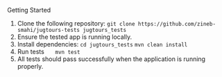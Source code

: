 Getting Started
1. Clone the following repository:
`git clone https://github.com/zineb-smahi/jugtours-tests jugtours_tests
`
2. Ensure the tested app is running locally.
3. Install dependencies:
`cd jugtours_tests`
`mvn clean install`
4. Run tests
`   mvn test`
5. All tests should pass successfully when the application 
is running properly.
